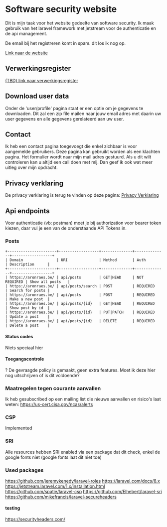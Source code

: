 # Software security website

Dit is mijn taak voor het website gedeelte van software security. 
Ik maak gebruik van het laravel framework met jetstream voor de authenticatie en
de api management.

De email bij het registreren komt in spam. dit los ik nog op.

[Link naar de website](https://aronraes.be)

## Verwerkingsregister
[(TBD) link naar verwerkingsregister]()

## Download user data
Onder de 'user/profile' pagina staat er een optie om je gegevens te downloaden. Dit
zal een zip file mailen naar jouw email adres met daarin uw user gegevens en
alle gegevens gerelateerd aan uw user.

## Contact
Ik heb een contact pagina toegevoegt die enkel zichbaar is voor aangemelde
gebruikers. Deze pagina kan gebruikt worden als een klachten pagina. Het
formulier wordt naar mijn mail adres gestuurd. Als u dit wilt controleren kan u
altijd een call doen met mij. Dan geef ik ook wat meer uitleg over mijn
opdracht.

## Privacy verklaring
De privacy verklaring is terug te vinden op deze pagina: [Privacy Verklaring](https://aronraes.be/privacy-note)
 
## Api endpoints

Voor authenticatie (vb: postman) moet je bij authorization voor bearer token
kiezen, daar vul je een van de onderstaande API Tokens in.

###  Posts
```
+----------------------+------------------+--------------+--------------+------------------+
| Domain               | URI              | Method       | Auth         | Description 	   |
+----------------------+------------------+--------------+--------------+------------------+
| https://aronraes.be/ | api/posts        | GET|HEAD     | NOT REQUIRED | Show all posts   |
| https://aronraes.be/ | api/posts/search | POST         | REQUIRED     | Search for posts |
| https://aronraes.be/ | api/posts        | POST         | REQUIRED     | Make a new post  |
| https://aronraes.be/ | api/posts/{id}   | GET|HEAD     | REQUIRED     | Show post by id  |
| https://aronraes.be/ | api/posts/{id}   | PUT|PATCH    | REQUIRED     | Update a post    |
| https://aronraes.be/ | api/posts/{id}   | DELETE       | REQUIRED     | Delete a post    |
```
####  Status codes
Niets speciaal hier

####  Toegangscontrole
? De gevraagde policy is gemaakt, geen extra features. Moet ik deze hier nog uitschrijven of is dit voldoende?


### Maatregelen tegen courante aanvallen
Ik heb gesubscribed op een mailing list die nieuwe aanvallen en risico's laat
weten: https://us-cert.cisa.gov/ncas/alerts

### CSP
Implemented

### SRI
Alle resources hebben SRI enabled via een package dat dit check, enkel de google
fonts niet (google fonts laat dit niet toe) 
###  Used packages 
https://github.com/jeremykenedy/laravel-roles
https://laravel.com/docs/8.x
https://jetstream.laravel.com/1.x/installation.html
https://github.com/spatie/laravel-csp
https://github.com/Elhebert/laravel-sri
https://github.com/mikefrancis/laravel-secureheaders

#### testing
https://securityheaders.com/
